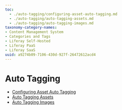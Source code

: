 ```yaml
---
toc:
  - ./auto-tagging/configuring-asset-auto-tagging.md
  - ./auto-tagging/auto-tagging-assets.md
  - ./auto-tagging/auto-tagging-images.md
taxonomy-category-names:
- Content Management System
- Categories and Tags
- Liferay Self-Hosted
- Liferay PaaS
- Liferay SaaS
uuid: a9274b09-7106-430d-927f-26472612acd4
---
```

# Auto Tagging

* [Configuring Asset Auto Tagging](./auto-tagging/auto-tagging-assets.md)
* [Auto Tagging Assets](./auto-tagging/auto-tagging-assets.md)
* [Auto Tagging Images](./auto-tagging/auto-tagging-images.md)
